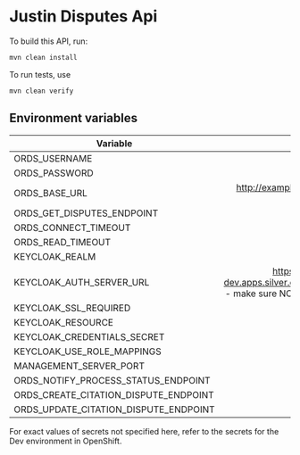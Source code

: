 # Justin Disputes Api

To build this API, run:

```bash
mvn clean install
```

To run tests, use
```
mvn clean verify
```

## Environment variables
| Variable                  |                Example Value |
| ------------------------- | ---------------------------: |
|ORDS_USERNAME | user |
|ORDS_PASSWORD | password |
|ORDS_BASE_URL | http://example.com/ - make sure to include a trailing /|
|ORDS_GET_DISPUTES_ENDPOINT | vticbcfinddata |
|ORDS_CONNECT_TIMEOUT | 3000 |
|ORDS_READ_TIMEOUT | 3000 |
|KEYCLOAK_REALM | isb-api |
|KEYCLOAK_AUTH_SERVER_URL | https://keycloak-060d15-dev.apps.silver.devops.gov.bc.ca/auth - make sure NOT to include a trailing /|
|KEYCLOAK_SSL_REQUIRED | either external or none |
|KEYCLOAK_RESOURCE | justin-disputes-api |
|KEYCLOAK_CREDENTIALS_SECRET | GUID |
|KEYCLOAK_USE_ROLE_MAPPINGS | either true or false |
|MANAGEMENT_SERVER_PORT | 8086 |
|ORDS_NOTIFY_PROCESS_STATUS_ENDPOINT | vticbcfindresponse |
|ORDS_CREATE_CITATION_DISPUTE_ENDPOINT | vtdispute |
|ORDS_UPDATE_CITATION_DISPUTE_ENDPOINT | vtdisputestatus |

For exact values of secrets not specified here, refer to the secrets for the Dev environment in OpenShift.
